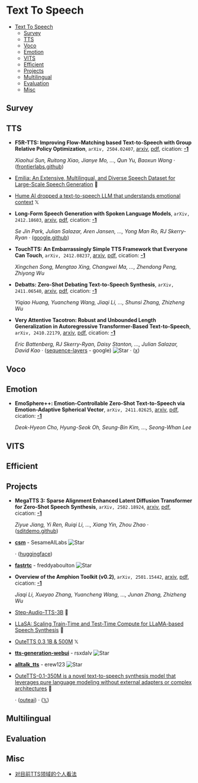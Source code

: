# Text To Speech

- [Text To Speech](#text-to-speech) 
  - [Survey](#survey)
  - [TTS](#tts)
  - [Voco](#voco)
  - [Emotion](#emotion)
  - [VITS](#vits)
  - [Efficient](#efficient)
  - [Projects](#projects)
  - [Multilingual](#multilingual)
  - [Evaluation](#evaluation)
  - [Misc](#misc)


## Survey


## TTS

- **F5R-TTS: Improving Flow-Matching based Text-to-Speech with Group 
  Relative Policy Optimization**, `arXiv, 2504.02407`, [arxiv](http://arxiv.org/abs/2504.02407v2), [pdf](http://arxiv.org/pdf/2504.02407v2.pdf), cication: [**-1**](None) 

	 *Xiaohui Sun, Ruitong Xiao, Jianye Mo, ..., Qun Yu, Baoxun Wang* · ([frontierlabs.github](https://frontierlabs.github.io/F5R))
- [Emilia: An Extensive, Multilingual, and Diverse Speech Dataset for Large-Scale Speech Generation](https://huggingface.co/datasets/amphion/Emilia-Dataset)  🤗 
- [Hume AI dropped a text-to-speech LLM that understands emotional context](https://x.com/adcock_brett/status/1896245193801629923)  𝕏 
- **Long-Form Speech Generation with Spoken Language Models**, `arXiv, 2412.18603`, [arxiv](http://arxiv.org/abs/2412.18603v1), [pdf](http://arxiv.org/pdf/2412.18603v1.pdf), cication: [**-1**](None) 

	 *Se Jin Park, Julian Salazar, Aren Jansen, ..., Yong Man Ro, RJ Skerry-Ryan* · ([google.github](https://google.github.io/tacotron/publications/speechssm/))
- **TouchTTS: An Embarrassingly Simple TTS Framework that Everyone Can Touch**, `arXiv, 2412.08237`, [arxiv](http://arxiv.org/abs/2412.08237v2), [pdf](http://arxiv.org/pdf/2412.08237v2.pdf), cication: [**-1**](None) 

	 *Xingchen Song, Mengtao Xing, Changwei Ma, ..., Zhendong Peng, Zhiyong Wu*
- **Debatts: Zero-Shot Debating Text-to-Speech Synthesis**, `arXiv, 2411.06540`, [arxiv](http://arxiv.org/abs/2411.06540v1), [pdf](http://arxiv.org/pdf/2411.06540v1.pdf), cication: [**-1**](None) 

	 *Yiqiao Huang, Yuancheng Wang, Jiaqi Li, ..., Shunsi Zhang, Zhizheng Wu*
- **Very Attentive Tacotron: Robust and Unbounded Length Generalization in 
  Autoregressive Transformer-Based Text-to-Speech**, `arXiv, 2410.22179`, [arxiv](http://arxiv.org/abs/2410.22179v1), [pdf](http://arxiv.org/pdf/2410.22179v1.pdf), cication: [**-1**](None)

	 *Eric Battenberg, RJ Skerry-Ryan, Daisy Stanton, ..., Julian Salazar, David Kao* · ([sequence-layers](https://github.com/google/sequence-layers/blob/main/examples/very_attentive_tacotron.py) - google) ![Star](https://img.shields.io/github/stars/google/sequence-layers.svg?style=social&label=Star) · ([x](https://x.com/EricBattenberg/status/1852113437176029419))

## Voco


## Emotion

- **EmoSphere++: Emotion-Controllable Zero-Shot Text-to-Speech via 
  Emotion-Adaptive Spherical Vector**, `arXiv, 2411.02625`, [arxiv](http://arxiv.org/abs/2411.02625v1), [pdf](http://arxiv.org/pdf/2411.02625v1.pdf), cication: [**-1**](None) 

	 *Deok-Hyeon Cho, Hyung-Seok Oh, Seung-Bin Kim, ..., Seong-Whan Lee*

## VITS


## Efficient


## Projects

- **MegaTTS 3: Sparse Alignment Enhanced Latent Diffusion Transformer for 
  Zero-Shot Speech Synthesis**, `arXiv, 2502.18924`, [arxiv](http://arxiv.org/abs/2502.18924v4), [pdf](http://arxiv.org/pdf/2502.18924v4.pdf), cication: [**-1**](None) 

	 *Ziyue Jiang, Yi Ren, Ruiqi Li, ..., Xiang Yin, Zhou Zhao* · ([sditdemo.github](https://sditdemo.github.io/sditdemo/.))
- [**csm**](https://github.com/SesameAILabs/csm) - SesameAILabs ![Star](https://img.shields.io/github/stars/SesameAILabs/csm.svg?style=social&label=Star) 

	 · ([huggingface](https://huggingface.co/sesame/csm_1b))
- [**fastrtc**](https://github.com/freddyaboulton/fastrtc) - freddyaboulton ![Star](https://img.shields.io/github/stars/freddyaboulton/fastrtc.svg?style=social&label=Star) 
- **Overview of the Amphion Toolkit (v0.2)**, `arXiv, 2501.15442`, [arxiv](http://arxiv.org/abs/2501.15442v2), [pdf](http://arxiv.org/pdf/2501.15442v2.pdf), cication: [**-1**](None) 

	 *Jiaqi Li, Xueyao Zhang, Yuancheng Wang, ..., Junan Zhang, Zhizheng Wu*
- [Step-Audio-TTS-3B](https://huggingface.co/stepfun-ai/Step-Audio-TTS-3B)  🤗 
- [LLaSA: Scaling Train-Time and Test-Time Compute for LLaMA-based Speech Synthesis](https://huggingface.co/HKUSTAudio/Llasa-1B)  🤗 
- [OuteTTS 0.3 1B & 500M](https://x.com/reach_vb/status/1879647151145590905)  𝕏 
- [**tts-generation-webui**](https://github.com/rsxdalv/tts-generation-webui) - rsxdalv ![Star](https://img.shields.io/github/stars/rsxdalv/tts-generation-webui.svg?style=social&label=Star) 
- [**alltalk_tts**](https://github.com/erew123/alltalk_tts/tree/alltalkbeta) - erew123 ![Star](https://img.shields.io/github/stars/erew123/alltalk_tts.svg?style=social&label=Star) 
- [OuteTTS-0.1-350M is a novel text-to-speech synthesis model that leverages pure language modeling without external adapters or complex architectures](https://huggingface.co/OuteAI/OuteTTS-0.1-350M)  🤗 

	 · ([outeai](https://www.outeai.com/blog/OuteTTS-0.1-350M)) · ([𝕏](https://x.com/OuteAI/status/1853373565204115883))

## Multilingual


## Evaluation


## Misc

- [对目前TTS领域的个人看法](https://mp.weixin.qq.com/s/4oWWkhV9uUDikVVWEzAfJw) 